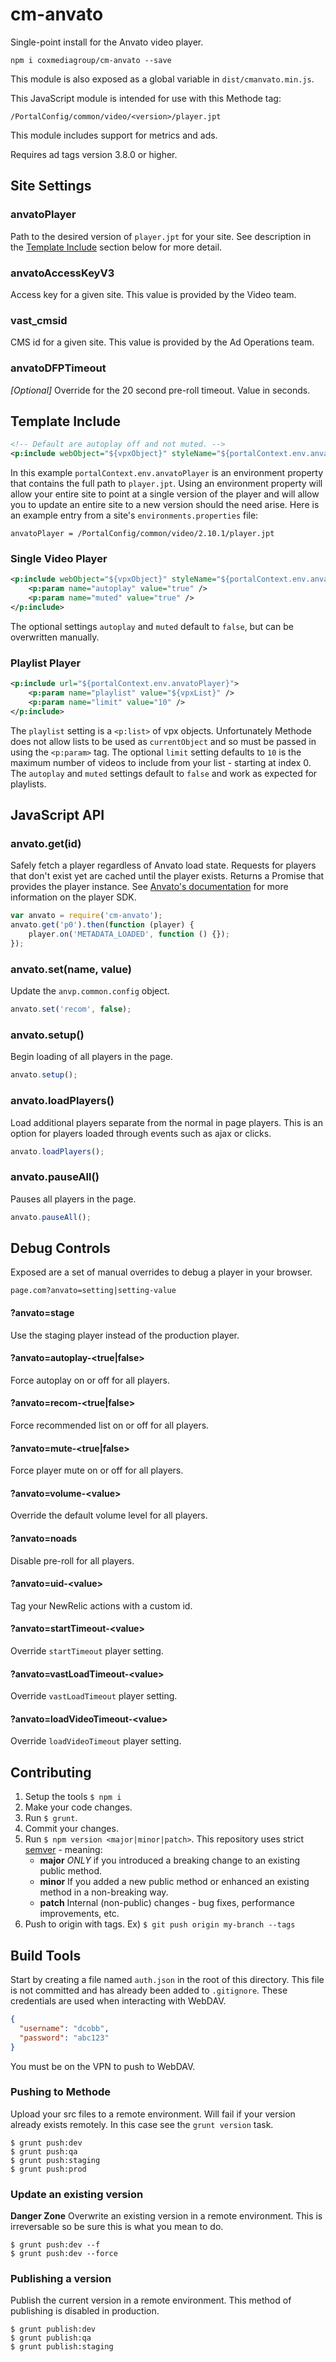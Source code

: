 # cm-anvato

Single-point install for the Anvato video player.

    npm i coxmediagroup/cm-anvato --save

This module is also exposed as a global variable in `dist/cmanvato.min.js`.

This JavaScript module is intended for use with this Methode tag:

    /PortalConfig/common/video/<version>/player.jpt

This module includes support for metrics and ads.

Requires ad tags version 3.8.0 or higher.

## Site Settings
### anvatoPlayer
Path to the desired version of `player.jpt` for your site. See description in the [Template Include](#template-include) section below for more detail.

### anvatoAccessKeyV3
Access key for a given site. This value is provided by the Video team.

### vast_cmsid
CMS id for a given site. This value is provided by the Ad Operations team.

### anvatoDFPTimeout
*[Optional]* Override for the 20 second pre-roll timeout. Value in seconds.

## Template Include
```xml
<!-- Default are autoplay off and not muted. -->
<p:include webObject="${vpxObject}" styleName="${portalContext.env.anvatoPlayer}" />
```
In this example `portalContext.env.anvatoPlayer` is an environment property that contains the full path to `player.jpt`. Using an environment property will allow your entire site to point at a single version of the player and will allow you to update an entire site to a new version should the need arise.
Here is an example entry from a site's `environments.properties` file:
```
anvatoPlayer = /PortalConfig/common/video/2.10.1/player.jpt
```
### Single Video Player
```xml
<p:include webObject="${vpxObject}" styleName="${portalContext.env.anvatoPlayer}">
    <p:param name="autoplay" value="true" />
    <p:param name="muted" value="true" />
</p:include>
```
The optional settings `autoplay` and `muted` default to `false`, but can be overwritten manually.

### Playlist Player
```xml
<p:include url="${portalContext.env.anvatoPlayer}">
    <p:param name="playlist" value="${vpxList}" />
    <p:param name="limit" value="10" />
</p:include>
```
The `playlist` setting is a `<p:list>` of vpx objects. Unfortunately Methode does not allow lists to be used as `currentObject` and so must be passed in using the `<p:param>` tag. The optional `limit` setting defaults to `10` is the maximum number of videos to include from your list - starting at index 0. The `autoplay` and `muted` settings default to `false` and work as expected for playlists.

## JavaScript API

### anvato.get(id)
Safely fetch a player regardless of Anvato load state. Requests for players that don't exist yet are cached until the player exists. Returns a Promise that provides the player instance. See [Anvato's documentation](https://dev.anvato.net/api/player#reference-guide) for more information on the player SDK.
```js
var anvato = require('cm-anvato');
anvato.get('p0').then(function (player) {
    player.on('METADATA_LOADED', function () {});
});
```
### anvato.set(name, value)
Update the `anvp.common.config` object.
```js
anvato.set('recom', false);
```
### anvato.setup()
Begin loading of all players in the page.
```js
anvato.setup();
```
### anvato.loadPlayers()
Load additional players separate from the normal in page players. This
is an option for players loaded through events such as ajax or clicks.
```js
anvato.loadPlayers();
```
### anvato.pauseAll()
Pauses all players in the page.
```js
anvato.pauseAll();
```

## Debug Controls
Exposed are a set of manual overrides to debug a player in your browser.
```
page.com?anvato=setting|setting-value
```

#### ?anvato=stage
Use the staging player instead of the production player.

#### ?anvato=autoplay-&lt;true|false&gt;
Force autoplay on or off for all players.

#### ?anvato=recom-&lt;true|false&gt;
Force recommended list on or off for all players.

#### ?anvato=mute-&lt;true|false&gt;
Force player mute on or off for all players.

#### ?anvato=volume-&lt;value&gt;
Override the default volume level for all players.

#### ?anvato=noads
Disable pre-roll for all players.

#### ?anvato=uid-&lt;value&gt;
Tag your NewRelic actions with a custom id.

#### ?anvato=startTimeout-&lt;value&gt;
Override `startTimeout` player setting.

#### ?anvato=vastLoadTimeout-&lt;value&gt;
Override `vastLoadTimeout` player setting.

#### ?anvato=loadVideoTimeout-&lt;value&gt;
Override `loadVideoTimeout` player setting.

## Contributing
1. Setup the tools `$ npm i`
1. Make your code changes.
1. Run `$ grunt`.
1. Commit your changes.
1. Run `$ npm version <major|minor|patch>`. This repository uses strict [semver](http://semver.org) - meaning:
   * **major** *ONLY* if you introduced a breaking change to an existing public method.
   * **minor** If you added a new public method or enhanced an existing method in a non-breaking way.
   * **patch** Internal (non-public) changes - bug fixes, performance improvements, etc.
1. Push to origin with tags. Ex) `$ git push origin my-branch --tags`

## Build Tools

Start by creating a file named `auth.json` in the root of this directory. This file
is not committed and has already been added to `.gitignore`. These credentials are used
when interacting with WebDAV.
```json
{
  "username": "dcobb",
  "password": "abc123"
}
```
You must be on the VPN to push to WebDAV.

### Pushing to Methode
Upload your src files to a remote environment. Will fail if your version already
exists remotely. In this case see the `grunt version` task.
```
$ grunt push:dev
$ grunt push:qa
$ grunt push:staging
$ grunt push:prod
```
### Update an existing version
**Danger Zone** Overwrite an existing version in a remote environment. This is
irreversable so be sure this is what you mean to do.
```
$ grunt push:dev --f
$ grunt push:dev --force
```
### Publishing a version
Publish the current version in a remote environment. This method of publishing is disabled in production.
```
$ grunt publish:dev
$ grunt publish:qa
$ grunt publish:staging
```
